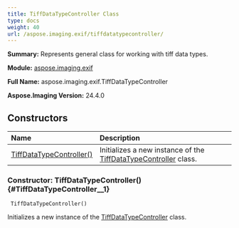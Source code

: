```yaml
---
title: TiffDataTypeController Class
type: docs
weight: 40
url: /aspose.imaging.exif/tiffdatatypecontroller/
---
```


**Summary:** Represents general class for working with tiff data types.

**Module:** [aspose.imaging.exif](/imaging/python-net/aspose.imaging.exif/)

**Full Name:** aspose.imaging.exif.TiffDataTypeController

**Aspose.Imaging Version:** 24.4.0

## **Constructors**
| **Name** | **Description** |
| :- | :- |
| [TiffDataTypeController()](#TiffDataTypeController__1) | Initializes a new instance of the [TiffDataTypeController](/imaging/python-net/aspose.imaging.exif/tiffdatatypecontroller/) class. |


### Constructor: TiffDataTypeController() {#TiffDataTypeController__1}


```
 TiffDataTypeController() 
```

Initializes a new instance of the [TiffDataTypeController](/imaging/python-net/aspose.imaging.exif/tiffdatatypecontroller/) class.

